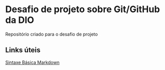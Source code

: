 # Desafio de projeto sobre Git/GitHub da DIO
Repositório criado para o desafio de projeto

## Links úteis
[Sintaxe Básica Markdown](https://www.markdownguide.org/)
